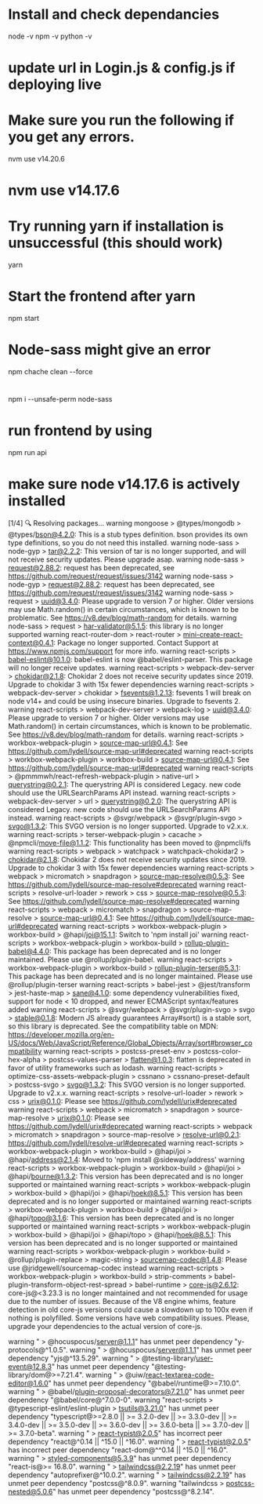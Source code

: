 # Install and check dependancies
node -v
npm -v
python -v

# update url in Login.js & config.js if deploying live
# Make sure you run the following if you get any errors.
nvm use v14.20.6
# nvm use v14.17.6

# Try running yarn if installation is unsuccessful (this should work)
yarn

# Start the frontend after yarn
npm start 

# Node-sass might give an error
npm chache clean --force

#  
npm i --unsafe-perm node-sass

# run frontend by using 
npm run api
# make sure node v14.17.6 is actively installed





[1/4] 🔍  Resolving packages...
warning mongoose > @types/mongodb > @types/bson@4.2.0: This is a stub types definition. bson provides its own type definitions, so you do not need this installed.
warning node-sass > node-gyp > tar@2.2.2: This version of tar is no longer supported, and will not receive security updates. Please upgrade asap.
warning node-sass > request@2.88.2: request has been deprecated, see https://github.com/request/request/issues/3142
warning node-sass > node-gyp > request@2.88.2: request has been deprecated, see https://github.com/request/request/issues/3142
warning node-sass > request > uuid@3.4.0: Please upgrade  to version 7 or higher.  Older versions may use Math.random() in certain circumstances, which is known to be problematic.  See https://v8.dev/blog/math-random for details.
warning node-sass > request > har-validator@5.1.5: this library is no longer supported
warning react-router-dom > react-router > mini-create-react-context@0.4.1: Package no longer supported. Contact Support at https://www.npmjs.com/support for more info.
warning react-scripts > babel-eslint@10.1.0: babel-eslint is now @babel/eslint-parser. This package will no longer receive updates.
warning react-scripts > webpack-dev-server > chokidar@2.1.8: Chokidar 2 does not receive security updates since 2019. Upgrade to chokidar 3 with 15x fewer dependencies
warning react-scripts > webpack-dev-server > chokidar > fsevents@1.2.13: fsevents 1 will break on node v14+ and could be using insecure binaries. Upgrade to fsevents 2.
warning react-scripts > webpack-dev-server > webpack-log > uuid@3.4.0: Please upgrade  to version 7 or higher.  Older versions may use Math.random() in certain circumstances, which is known to be problematic.  See https://v8.dev/blog/math-random for details.
warning react-scripts > workbox-webpack-plugin > source-map-url@0.4.1: See https://github.com/lydell/source-map-url#deprecated
warning react-scripts > workbox-webpack-plugin > workbox-build > source-map-url@0.4.1: See https://github.com/lydell/source-map-url#deprecated
warning react-scripts > @pmmmwh/react-refresh-webpack-plugin > native-url > querystring@0.2.1: The querystring API is considered Legacy. new code should use the URLSearchParams API instead.
warning react-scripts > webpack-dev-server > url > querystring@0.2.0: The querystring API is considered Legacy. new code should use the URLSearchParams API instead.
warning react-scripts > @svgr/webpack > @svgr/plugin-svgo > svgo@1.3.2: This SVGO version is no longer supported. Upgrade to v2.x.x.
warning react-scripts > terser-webpack-plugin > cacache > @npmcli/move-file@1.1.2: This functionality has been moved to @npmcli/fs
warning react-scripts > webpack > watchpack > watchpack-chokidar2 > chokidar@2.1.8: Chokidar 2 does not receive security updates since 2019. Upgrade to chokidar 3 with 15x fewer dependencies
warning react-scripts > webpack > micromatch > snapdragon > source-map-resolve@0.5.3: See https://github.com/lydell/source-map-resolve#deprecated
warning react-scripts > resolve-url-loader > rework > css > source-map-resolve@0.5.3: See https://github.com/lydell/source-map-resolve#deprecated
warning react-scripts > webpack > micromatch > snapdragon > source-map-resolve > source-map-url@0.4.1: See https://github.com/lydell/source-map-url#deprecated
warning react-scripts > workbox-webpack-plugin > workbox-build > @hapi/joi@15.1.1: Switch to 'npm install joi'
warning react-scripts > workbox-webpack-plugin > workbox-build > rollup-plugin-babel@4.4.0: This package has been deprecated and is no longer maintained. Please use @rollup/plugin-babel.
warning react-scripts > workbox-webpack-plugin > workbox-build > rollup-plugin-terser@5.3.1: This package has been deprecated and is no longer maintained. Please use @rollup/plugin-terser
warning react-scripts > babel-jest > @jest/transform > jest-haste-map > sane@4.1.0: some dependency vulnerabilities fixed, support for node < 10 dropped, and newer ECMAScript syntax/features added
warning react-scripts > @svgr/webpack > @svgr/plugin-svgo > svgo > stable@0.1.8: Modern JS already guarantees Array#sort() is a stable sort, so this library is deprecated. See the compatibility table on MDN: https://developer.mozilla.org/en-US/docs/Web/JavaScript/Reference/Global_Objects/Array/sort#browser_compatibility
warning react-scripts > postcss-preset-env > postcss-color-hex-alpha > postcss-values-parser > flatten@1.0.3: flatten is deprecated in favor of utility frameworks such as lodash.
warning react-scripts > optimize-css-assets-webpack-plugin > cssnano > cssnano-preset-default > postcss-svgo > svgo@1.3.2: This SVGO version is no longer supported. Upgrade to v2.x.x.
warning react-scripts > resolve-url-loader > rework > css > urix@0.1.0: Please see https://github.com/lydell/urix#deprecated
warning react-scripts > webpack > micromatch > snapdragon > source-map-resolve > urix@0.1.0: Please see https://github.com/lydell/urix#deprecated
warning react-scripts > webpack > micromatch > snapdragon > source-map-resolve > resolve-url@0.2.1: https://github.com/lydell/resolve-url#deprecated
warning react-scripts > workbox-webpack-plugin > workbox-build > @hapi/joi > @hapi/address@2.1.4: Moved to 'npm install @sideway/address'
warning react-scripts > workbox-webpack-plugin > workbox-build > @hapi/joi > @hapi/bourne@1.3.2: This version has been deprecated and is no longer supported or maintained
warning react-scripts > workbox-webpack-plugin > workbox-build > @hapi/joi > @hapi/hoek@8.5.1: This version has been deprecated and is no longer supported or maintained
warning react-scripts > workbox-webpack-plugin > workbox-build > @hapi/joi > @hapi/topo@3.1.6: This version has been deprecated and is no longer supported or maintained
warning react-scripts > workbox-webpack-plugin > workbox-build > @hapi/joi > @hapi/topo > @hapi/hoek@8.5.1: This version has been deprecated and is no longer supported or maintained
warning react-scripts > workbox-webpack-plugin > workbox-build > @rollup/plugin-replace > magic-string > sourcemap-codec@1.4.8: Please use @jridgewell/sourcemap-codec instead
warning react-scripts > workbox-webpack-plugin > workbox-build > strip-comments > babel-plugin-transform-object-rest-spread > babel-runtime > core-js@2.6.12: core-js@<3.23.3 is no longer maintained and not recommended for usage due to the number of issues. Because of the V8 engine whims, feature detection in old core-js versions could cause a slowdown up to 100x even if nothing is polyfilled. Some versions have web compatibility issues. Please, upgrade your dependencies to the actual version of core-js.


warning " > @hocuspocus/server@1.1.1" has unmet peer dependency "y-protocols@^1.0.5".
warning " > @hocuspocus/server@1.1.1" has unmet peer dependency "yjs@^13.5.29".
warning " > @testing-library/user-event@12.8.3" has unmet peer dependency "@testing-library/dom@>=7.21.4".
warning " > @uiw/react-textarea-code-editor@1.6.0" has unmet peer dependency "@babel/runtime@>=7.10.0".
warning " > @babel/plugin-proposal-decorators@7.21.0" has unmet peer dependency "@babel/core@^7.0.0-0".
warning "react-scripts > @typescript-eslint/eslint-plugin > tsutils@3.21.0" has unmet peer dependency "typescript@>=2.8.0 || >= 3.2.0-dev || >= 3.3.0-dev || >= 3.4.0-dev || >= 3.5.0-dev || >= 3.6.0-dev || >= 3.6.0-beta || >= 3.7.0-dev || >= 3.7.0-beta".
warning " > react-typist@2.0.5" has incorrect peer dependency "react@^0.14 || ^15.0 || ^16.0".
warning " > react-typist@2.0.5" has incorrect peer dependency "react-dom@^^0.14 || ^15.0 || ^16.0".
warning " > styled-components@5.3.9" has unmet peer dependency "react-is@>= 16.8.0".
warning " > tailwindcss@2.2.19" has unmet peer dependency "autoprefixer@^10.0.2".
warning " > tailwindcss@2.2.19" has unmet peer dependency "postcss@^8.0.9".
warning "tailwindcss > postcss-nested@5.0.6" has unmet peer dependency "postcss@^8.2.14".